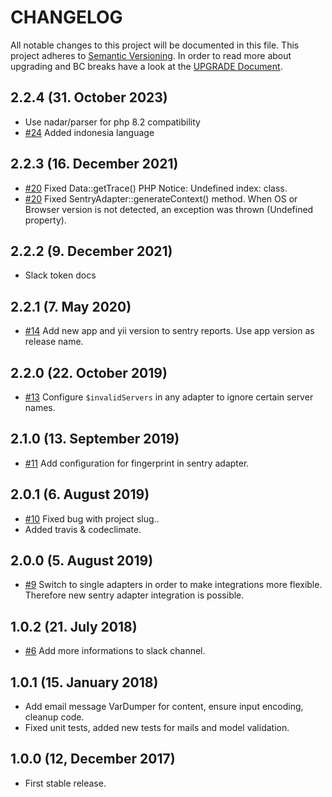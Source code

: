 # CHANGELOG

All notable changes to this project will be documented in this file. This project adheres to [Semantic Versioning](http://semver.org/).
In order to read more about upgrading and BC breaks have a look at the [UPGRADE Document](UPGRADE.md).

## 2.2.4 (31. October 2023)

+ Use nadar/parser for php 8.2 compatibility
+ [#24](https://github.com/luyadev/luya-module-errorapi/pull/24) Added indonesia language

## 2.2.3 (16. December 2021)

+ [#20](https://github.com/luyadev/luya-module-errorapi/pull/20) Fixed Data::getTrace() PHP Notice: Undefined index: class.
+ [#20](https://github.com/luyadev/luya-module-errorapi/pull/20) Fixed SentryAdapter::generateContext() method. When OS or Browser version is not detected, an exception was thrown (Undefined property).

## 2.2.2 (9. December 2021)

+ Slack token docs

## 2.2.1 (7. May 2020)

+ [#14](https://github.com/luyadev/luya-module-errorapi/pull/14) Add new app and yii version to sentry reports. Use app version as release name.

## 2.2.0 (22. October 2019)

+ [#13](https://github.com/luyadev/luya-module-errorapi/pull/13) Configure `$invalidServers` in any adapter to ignore certain server names.

## 2.1.0 (13. September 2019)

+ [#11](https://github.com/luyadev/luya-module-errorapi/issues/11) Add configuration for fingerprint in sentry adapter.

## 2.0.1 (6. August 2019)

+ [#10](https://github.com/luyadev/luya-module-errorapi/issues/10) Fixed bug with project slug..
+ Added travis & codeclimate.

## 2.0.0 (5. August 2019)

+ [#9](https://github.com/luyadev/luya-module-errorapi/pull/9) Switch to single adapters in order to make integrations more flexible. Therefore new sentry adapter integration is possible.

## 1.0.2 (21. July 2018)

+ [#6](https://github.com/luyadev/luya-module-errorapi/issues/6) Add more informations to slack channel.

## 1.0.1 (15. January 2018)

+ Add email message VarDumper for content, ensure input encoding, cleanup code.
+ Fixed unit tests, added new tests for mails and model validation.

## 1.0.0 (12, December 2017)

+ First stable release.
